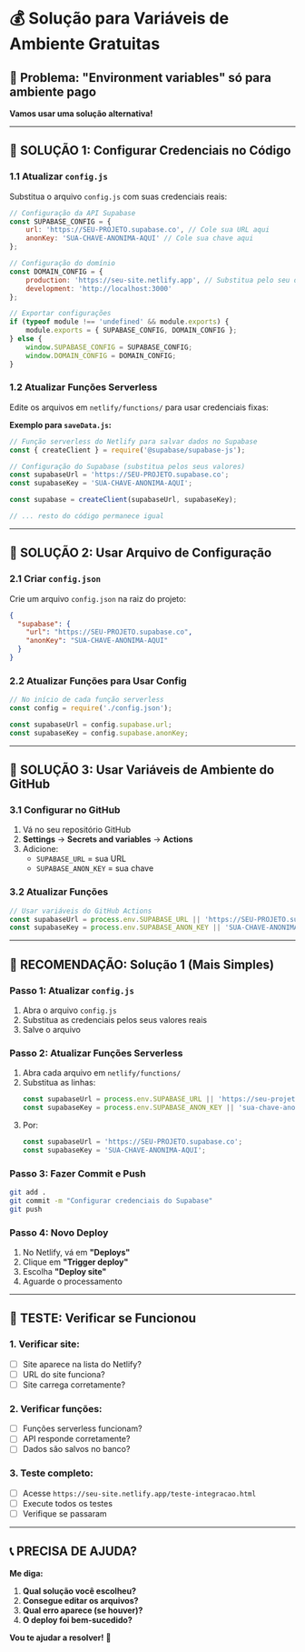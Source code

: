 # 💰 Solução para Variáveis de Ambiente Gratuitas

## 🎯 **Problema: "Environment variables" só para ambiente pago**

**Vamos usar uma solução alternativa!**

---

## 🔧 **SOLUÇÃO 1: Configurar Credenciais no Código**

### **1.1 Atualizar `config.js`**
Substitua o arquivo `config.js` com suas credenciais reais:

```javascript
// Configuração da API Supabase
const SUPABASE_CONFIG = {
    url: 'https://SEU-PROJETO.supabase.co', // Cole sua URL aqui
    anonKey: 'SUA-CHAVE-ANONIMA-AQUI' // Cole sua chave aqui
};

// Configuração do domínio
const DOMAIN_CONFIG = {
    production: 'https://seu-site.netlify.app', // Substitua pelo seu domínio
    development: 'http://localhost:3000'
};

// Exportar configurações
if (typeof module !== 'undefined' && module.exports) {
    module.exports = { SUPABASE_CONFIG, DOMAIN_CONFIG };
} else {
    window.SUPABASE_CONFIG = SUPABASE_CONFIG;
    window.DOMAIN_CONFIG = DOMAIN_CONFIG;
}
```

### **1.2 Atualizar Funções Serverless**
Edite os arquivos em `netlify/functions/` para usar credenciais fixas:

**Exemplo para `saveData.js`:**
```javascript
// Função serverless do Netlify para salvar dados no Supabase
const { createClient } = require('@supabase/supabase-js');

// Configuração do Supabase (substitua pelos seus valores)
const supabaseUrl = 'https://SEU-PROJETO.supabase.co';
const supabaseKey = 'SUA-CHAVE-ANONIMA-AQUI';

const supabase = createClient(supabaseUrl, supabaseKey);

// ... resto do código permanece igual
```

---

## 🔧 **SOLUÇÃO 2: Usar Arquivo de Configuração**

### **2.1 Criar `config.json`**
Crie um arquivo `config.json` na raiz do projeto:

```json
{
  "supabase": {
    "url": "https://SEU-PROJETO.supabase.co",
    "anonKey": "SUA-CHAVE-ANONIMA-AQUI"
  }
}
```

### **2.2 Atualizar Funções para Usar Config**
```javascript
// No início de cada função serverless
const config = require('./config.json');

const supabaseUrl = config.supabase.url;
const supabaseKey = config.supabase.anonKey;
```

---

## 🔧 **SOLUÇÃO 3: Usar Variáveis de Ambiente do GitHub**

### **3.1 Configurar no GitHub**
1. Vá no seu repositório GitHub
2. **Settings** → **Secrets and variables** → **Actions**
3. Adicione:
   - `SUPABASE_URL` = sua URL
   - `SUPABASE_ANON_KEY` = sua chave

### **3.2 Atualizar Funções**
```javascript
// Usar variáveis do GitHub Actions
const supabaseUrl = process.env.SUPABASE_URL || 'https://SEU-PROJETO.supabase.co';
const supabaseKey = process.env.SUPABASE_ANON_KEY || 'SUA-CHAVE-ANONIMA-AQUI';
```

---

## 🚀 **RECOMENDAÇÃO: Solução 1 (Mais Simples)**

### **Passo 1: Atualizar `config.js`**
1. Abra o arquivo `config.js`
2. Substitua as credenciais pelos seus valores reais
3. Salve o arquivo

### **Passo 2: Atualizar Funções Serverless**
1. Abra cada arquivo em `netlify/functions/`
2. Substitua as linhas:
   ```javascript
   const supabaseUrl = process.env.SUPABASE_URL || 'https://seu-projeto.supabase.co';
   const supabaseKey = process.env.SUPABASE_ANON_KEY || 'sua-chave-anonima-aqui';
   ```
3. Por:
   ```javascript
   const supabaseUrl = 'https://SEU-PROJETO.supabase.co';
   const supabaseKey = 'SUA-CHAVE-ANONIMA-AQUI';
   ```

### **Passo 3: Fazer Commit e Push**
```bash
git add .
git commit -m "Configurar credenciais do Supabase"
git push
```

### **Passo 4: Novo Deploy**
1. No Netlify, vá em **"Deploys"**
2. Clique em **"Trigger deploy"**
3. Escolha **"Deploy site"**
4. Aguarde o processamento

---

## 🧪 **TESTE: Verificar se Funcionou**

### **1. Verificar site:**
- [ ] Site aparece na lista do Netlify?
- [ ] URL do site funciona?
- [ ] Site carrega corretamente?

### **2. Verificar funções:**
- [ ] Funções serverless funcionam?
- [ ] API responde corretamente?
- [ ] Dados são salvos no banco?

### **3. Teste completo:**
- [ ] Acesse `https://seu-site.netlify.app/teste-integracao.html`
- [ ] Execute todos os testes
- [ ] Verifique se passaram

---

## 📞 **PRECISA DE AJUDA?**

**Me diga:**
1. **Qual solução você escolheu?**
2. **Consegue editar os arquivos?**
3. **Qual erro aparece (se houver)?**
4. **O deploy foi bem-sucedido?**

**Vou te ajudar a resolver!** 🚀


